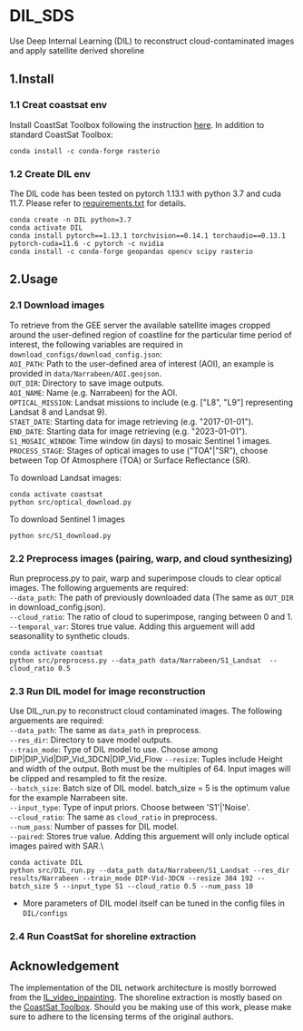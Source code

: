 # DIL_SDS
Use Deep Internal Learning (DIL) to reconstruct cloud-contaminated images and apply satellite derived shoreline

## 1.Install
### 1.1 Creat coastsat env
Install CoastSat Toolbox following the instruction [here](https://github.com/kvos/CoastSat?tab=readme-ov-file#installation).
In addition to standard CoastSat Toolbox:
```
conda install -c conda-forge rasterio
```
### 1.2 Create DIL env

The DIL code has been tested on pytorch 1.13.1 with python 3.7 and cuda 11.7. Please refer to [requirements.txt](https://github.com/yongjingmao/DIL_SDS/blob/main/requirements.txt) for details.
```
conda create -n DIL python=3.7
conda activate DIL
conda install pytorch==1.13.1 torchvision==0.14.1 torchaudio==0.13.1 pytorch-cuda=11.6 -c pytorch -c nvidia
conda install -c conda-forge geopandas opencv scipy rasterio 
```

## 2.Usage
### 2.1 Download images
To retrieve from the GEE server the available satellite images cropped around the user-defined region of coastline for the particular time period of interest, the following variables are required in `download_configs/download_config.json`:\
`AOI_PATH`: Path to the user-defined area of interest (AOI), an example is provided in `data/Narrabeen/AOI.geojson`.\
`OUT_DIR`: Directory to save image outputs.\
`AOI_NAME`: Name (e.g. Narrabeen) for the AOI.\
`OPTICAL_MISSION`: Landsat missions to include (e.g. ["L8", "L9"] representing Landsat 8 and Landsat 9).\
`STAET_DATE`: Starting data for image retrieving (e.g. "2017-01-01").\
`END_DATE`: Starting data for image retrieving (e.g. "2023-01-01").\
`S1_MOSAIC_WINDOW`: Time window (in days) to mosaic Sentinel 1 images.\
`PROCESS_STAGE`: Stages of optical images to use ("TOA"|"SR"), choose between Top Of Atmosphere (TOA) or Surface Reflectance (SR).

To download Landsat images:
```
conda activate coastsat
python src/optical_download.py
```
To download Sentinel 1 images
```
python src/S1_download.py
```
### 2.2 Preprocess images (pairing, warp, and cloud synthesizing)
Run preprocess.py to pair, warp and superimpose clouds to clear optical images. The following arguements are required:\
`--data_path`: The path of previously downloaded data (The same as `OUT_DIR` in download_config.json).\
`--cloud_ratio`: The ratio of cloud to superimpose, ranging between 0 and 1.\
`--temporal_var`: Stores true value. Adding this arguement will add seasonallity to synthetic clouds.
```
conda activate coastsat
python src/preprocess.py --data_path data/Narrabeen/S1_Landsat  --cloud_ratio 0.5
```

### 2.3 Run DIL model for image reconstruction
Use DIL_run.py to reconstruct cloud contaminated images. The following arguements are required:\
`--data_path`: The same as `data_path` in preprocess.\
`--res_dir`: Directory to save model outputs.\
`--train_mode`: Type of DIL model to use. Choose among DIP|DIP_Vid|DIP_Vid_3DCN|DIP_Vid_Flow
`--resize`: Tuples include Height and width of the output. Both must be the multiples of 64. Input images will be clipped and resampled to fit the resize.\
`--batch_size`: Batch size of DIL model. batch_size = 5 is the optimum value for the example Narrabeen site.\
`--input_type`: Type of input priors. Choose between 'S1'|'Noise'.\
`--cloud_ratio`: The same as `cloud_ratio` in preprocess.\
`--num_pass`: Number of passes for DIL model.\
`--paired`: Stores true value. Adding this arguement will only include optical images paired with SAR.\
```
conda activate DIL
python src/DIL_run.py --data_path data/Narrabeen/S1_Landsat --res_dir results/Narrabeen --train_mode DIP-Vid-3DCN --resize 384 192 --batch_size 5 --input_type S1 --cloud_ratio 0.5 --num_pass 10 
```
- More parameters of DIL model itself can be tuned in the config files in `DIL/configs`



### 2.4 Run CoastSat for shoreline extraction

## Acknowledgement
The implementation of the DIL network architecture is mostly borrowed from the [IL_video_inpainting](https://github.com/Haotianz94/IL_video_inpainting/tree/master). The shoreline extraction is mostly based on the [CoastSat Toolbox](https://github.com/kvos/CoastSat/tree/master). Should you be making use of this work, please make sure to adhere to the licensing terms of the original authors.
